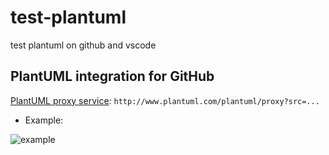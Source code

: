 # test-plantuml
test plantuml on github and vscode



## PlantUML integration for GitHub

[PlantUML proxy service](https://blog.anoff.io/2018-07-31-diagrams-with-plantuml/):
`http://www.plantuml.com/plantuml/proxy?src=...`


* Example:

![example](http://www.plantuml.com/plantuml/proxy?cache=no&src=https://raw.githubusercontent.com/pzeng123/test-plantuml/master/flowchart.iuml)
